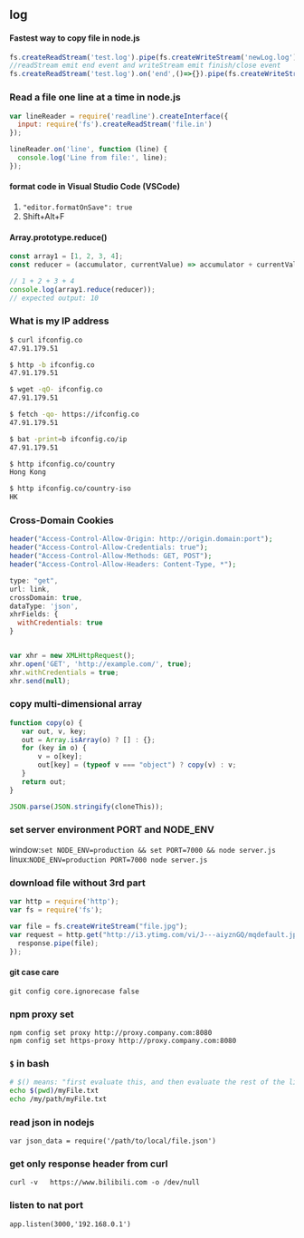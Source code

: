 ## log

#### Fastest way to copy file in node.js
```js
fs.createReadStream('test.log').pipe(fs.createWriteStream('newLog.log'))
//readStream emit end event and writeStream emit finish/close event
fs.createReadStream('test.log').on('end',()=>{}).pipe(fs.createWriteStream('newLog.log').on('finish',()=>{}))
```


### Read a file one line at a time in node.js
```js
var lineReader = require('readline').createInterface({
  input: require('fs').createReadStream('file.in')
});

lineReader.on('line', function (line) {
  console.log('Line from file:', line);
});
```

#### format code in Visual Studio Code (VSCode)
1. `"editor.formatOnSave": true`
2. Shift+Alt+F


#### Array.prototype.reduce()
```js
const array1 = [1, 2, 3, 4];
const reducer = (accumulator, currentValue) => accumulator + currentValue;

// 1 + 2 + 3 + 4
console.log(array1.reduce(reducer));
// expected output: 10
```


### What is my IP address
```bash
$ curl ifconfig.co
47.91.179.51

$ http -b ifconfig.co
47.91.179.51

$ wget -qO- ifconfig.co
47.91.179.51

$ fetch -qo- https://ifconfig.co
47.91.179.51

$ bat -print=b ifconfig.co/ip
47.91.179.51

$ http ifconfig.co/country
Hong Kong

$ http ifconfig.co/country-iso
HK
```

### Cross-Domain Cookies
```php
header("Access-Control-Allow-Origin: http://origin.domain:port");
header("Access-Control-Allow-Credentials: true");
header("Access-Control-Allow-Methods: GET, POST");
header("Access-Control-Allow-Headers: Content-Type, *");
```
```js
type: "get",
url: link,
crossDomain: true,
dataType: 'json',
xhrFields: {
  withCredentials: true
}


var xhr = new XMLHttpRequest();
xhr.open('GET', 'http://example.com/', true);
xhr.withCredentials = true;
xhr.send(null);
```


### copy multi-dimensional array
```js
function copy(o) {
   var out, v, key;
   out = Array.isArray(o) ? [] : {};
   for (key in o) {
       v = o[key];
       out[key] = (typeof v === "object") ? copy(v) : v;
   }
   return out;
}

JSON.parse(JSON.stringify(cloneThis));

```

### set server environment PORT and NODE_ENV

window:`set NODE_ENV=production && set PORT=7000 && node server.js`  
linux:`NODE_ENV=production PORT=7000 node server.js`


### download file without 3rd part
```js
var http = require('http');
var fs = require('fs');

var file = fs.createWriteStream("file.jpg");
var request = http.get("http://i3.ytimg.com/vi/J---aiyznGQ/mqdefault.jpg", function(response) {
  response.pipe(file);
});
```

#### git case care
`git config core.ignorecase false`
### npm proxy set
`npm config set proxy http://proxy.company.com:8080`  
`npm config set https-proxy http://proxy.company.com:8080`  


### `$` in bash
```bash
# $() means: "first evaluate this, and then evaluate the rest of the line".
echo $(pwd)/myFile.txt
echo /my/path/myFile.txt
```


### read json in nodejs  
`var json_data = require('/path/to/local/file.json')`

### get only response header from curl
`curl -v   https://www.bilibili.com -o /dev/null`


### listen to nat port  
`app.listen(3000,'192.168.0.1')`
